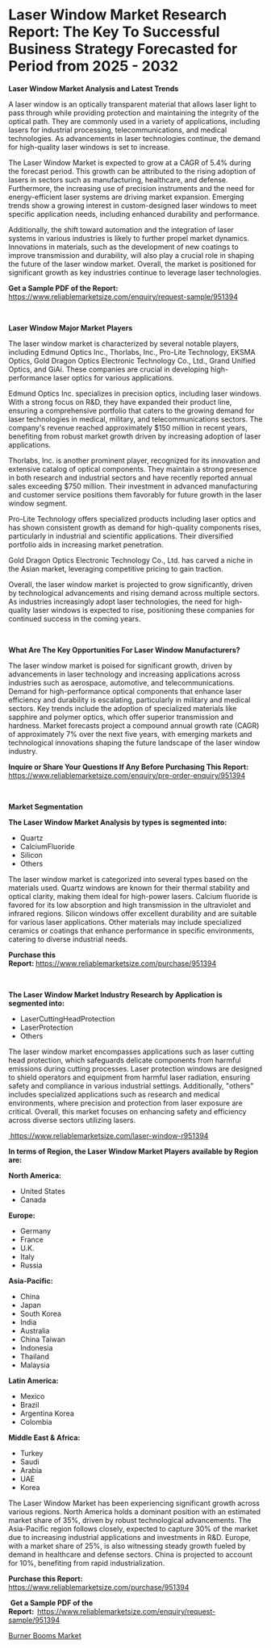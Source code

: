 <p><h1>Laser Window Market Research Report: The Key To Successful Business Strategy Forecasted for Period from 2025 - 2032</h1></p><p><strong>Laser Window Market Analysis and Latest Trends</strong></p>
<p><p>A laser window is an optically transparent material that allows laser light to pass through while providing protection and maintaining the integrity of the optical path. They are commonly used in a variety of applications, including lasers for industrial processing, telecommunications, and medical technologies. As advancements in laser technologies continue, the demand for high-quality laser windows is set to increase.</p><p>The Laser Window Market is expected to grow at a CAGR of 5.4% during the forecast period. This growth can be attributed to the rising adoption of lasers in sectors such as manufacturing, healthcare, and defense. Furthermore, the increasing use of precision instruments and the need for energy-efficient laser systems are driving market expansion. Emerging trends show a growing interest in custom-designed laser windows to meet specific application needs, including enhanced durability and performance.</p><p>Additionally, the shift toward automation and the integration of laser systems in various industries is likely to further propel market dynamics. Innovations in materials, such as the development of new coatings to improve transmission and durability, will also play a crucial role in shaping the future of the laser window market. Overall, the market is positioned for significant growth as key industries continue to leverage laser technologies.</p></p>
<p><strong>Get a Sample PDF of the Report:&nbsp;</strong> <a href="https://www.reliablemarketsize.com/enquiry/request-sample/951394?utm_campaign=2618&utm_medium=2&utm_source=Github&utm_content=ia&utm_term=21022025&utm_id=laser-window">https://www.reliablemarketsize.com/enquiry/request-sample/951394</a></p>
<p>&nbsp;</p>
<p><strong>Laser Window Major Market Players</strong></p>
<p><p>The laser window market is characterized by several notable players, including Edmund Optics Inc., Thorlabs, Inc., Pro-Lite Technology, EKSMA Optics, Gold Dragon Optics Electronic Technology Co., Ltd., Grand Unified Optics, and GiAi. These companies are crucial in developing high-performance laser optics for various applications.</p><p>Edmund Optics Inc. specializes in precision optics, including laser windows. With a strong focus on R&D, they have expanded their product line, ensuring a comprehensive portfolio that caters to the growing demand for laser technologies in medical, military, and telecommunications sectors. The company's revenue reached approximately $150 million in recent years, benefiting from robust market growth driven by increasing adoption of laser applications.</p><p>Thorlabs, Inc. is another prominent player, recognized for its innovation and extensive catalog of optical components. They maintain a strong presence in both research and industrial sectors and have recently reported annual sales exceeding $750 million. Their investment in advanced manufacturing and customer service positions them favorably for future growth in the laser window segment.</p><p>Pro-Lite Technology offers specialized products including laser optics and has shown consistent growth as demand for high-quality components rises, particularly in industrial and scientific applications. Their diversified portfolio aids in increasing market penetration.</p><p>Gold Dragon Optics Electronic Technology Co., Ltd. has carved a niche in the Asian market, leveraging competitive pricing to gain traction.</p><p>Overall, the laser window market is projected to grow significantly, driven by technological advancements and rising demand across multiple sectors. As industries increasingly adopt laser technologies, the need for high-quality laser windows is expected to rise, positioning these companies for continued success in the coming years.</p></p>
<p>&nbsp;</p>
<p><strong>What Are The Key Opportunities For Laser Window Manufacturers?</strong></p>
<p><p>The laser window market is poised for significant growth, driven by advancements in laser technology and increasing applications across industries such as aerospace, automotive, and telecommunications. Demand for high-performance optical components that enhance laser efficiency and durability is escalating, particularly in military and medical sectors. Key trends include the adoption of specialized materials like sapphire and polymer optics, which offer superior transmission and hardness. Market forecasts project a compound annual growth rate (CAGR) of approximately 7% over the next five years, with emerging markets and technological innovations shaping the future landscape of the laser window industry.</p></p>
<p><strong>Inquire or Share Your Questions If Any Before Purchasing This Report:</strong> <a href="https://www.reliablemarketsize.com/enquiry/pre-order-enquiry/951394?utm_campaign=2618&utm_medium=2&utm_source=Github&utm_content=ia&utm_term=21022025&utm_id=laser-window">https://www.reliablemarketsize.com/enquiry/pre-order-enquiry/951394</a></p>
<p>&nbsp;</p>
<p><strong>Market Segmentation</strong></p>
<p><strong>The Laser Window Market Analysis by types is segmented into:</strong></p>
<p><ul><li>Quartz</li><li>CalciumFluoride</li><li>Silicon</li><li>Others</li></ul></p>
<p><p>The laser window market is categorized into several types based on the materials used. Quartz windows are known for their thermal stability and optical clarity, making them ideal for high-power lasers. Calcium fluoride is favored for its low absorption and high transmission in the ultraviolet and infrared regions. Silicon windows offer excellent durability and are suitable for various laser applications. Other materials may include specialized ceramics or coatings that enhance performance in specific environments, catering to diverse industrial needs.</p></p>
<p><strong>Purchase this Report:&nbsp;</strong><a href="https://www.reliablemarketsize.com/purchase/951394?utm_campaign=2618&utm_medium=2&utm_source=Github&utm_content=ia&utm_term=21022025&utm_id=laser-window">https://www.reliablemarketsize.com/purchase/951394</a></p>
<p>&nbsp;</p>
<p><strong>The Laser Window Market Industry Research by Application is segmented into:</strong></p>
<p><ul><li>LaserCuttingHeadProtection</li><li>LaserProtection</li><li>Others</li></ul></p>
<p><p>The laser window market encompasses applications such as laser cutting head protection, which safeguards delicate components from harmful emissions during cutting processes. Laser protection windows are designed to shield operators and equipment from harmful laser radiation, ensuring safety and compliance in various industrial settings. Additionally, "others" includes specialized applications such as research and medical environments, where precision and protection from laser exposure are critical. Overall, this market focuses on enhancing safety and efficiency across diverse sectors utilizing lasers.</p></p>
<p><a href="https://www.reliablemarketsize.com/laser-window-r951394?utm_campaign=2618&utm_medium=2&utm_source=Github&utm_content=ia&utm_term=21022025&utm_id=laser-window">&nbsp;https://www.reliablemarketsize.com/laser-window-r951394</a></p>
<p><strong>In terms of Region, the Laser Window Market Players available by Region are:</strong></p>
<p>
    <p> <strong> North America: </strong>
        <ul>
            <li>United States</li>
            <li>Canada</li>
        </ul>
        </p> 
    <p> <strong> Europe: </strong>
        <ul>
            <li>Germany</li>
            <li>France</li>
            <li>U.K.</li>
            <li>Italy</li>
            <li>Russia</li>
        </ul>
        </p> 
    <p> <strong> Asia-Pacific: </strong>
        <ul>
            <li>China</li>
            <li>Japan</li>
            <li>South Korea</li>
            <li>India</li>
            <li>Australia</li>
            <li>China Taiwan</li>
            <li>Indonesia</li>
            <li>Thailand</li>
            <li>Malaysia</li>
        </ul>
        </p> 
    <p> <strong> Latin America: </strong>
        <ul>
            <li>Mexico</li>
            <li>Brazil</li>
            <li>Argentina Korea</li>
            <li>Colombia</li>
        </ul>
        </p> 
    <p> <strong> Middle East & Africa: </strong>
        <ul>
            <li>Turkey</li>
            <li>Saudi</li>
            <li>Arabia</li>
            <li>UAE</li>
            <li>Korea</li>
        </ul>
    </p>
    </p>
<p><p>The Laser Window Market has been experiencing significant growth across various regions. North America holds a dominant position with an estimated market share of 35%, driven by robust technological advancements. The Asia-Pacific region follows closely, expected to capture 30% of the market due to increasing industrial applications and investments in R&D. Europe, with a market share of 25%, is also witnessing steady growth fueled by demand in healthcare and defense sectors. China is projected to account for 10%, benefiting from rapid industrialization.</p></p>
<p><strong>Purchase this Report: </strong><a href="https://www.reliablemarketsize.com/purchase/951394?utm_campaign=2618&utm_medium=2&utm_source=Github&utm_content=ia&utm_term=21022025&utm_id=laser-window">https://www.reliablemarketsize.com/purchase/951394</a></p>
<p>&nbsp;<strong>Get a Sample PDF of the Report:&nbsp;&nbsp;</strong><a href="https://www.reliablemarketsize.com/enquiry/request-sample/951394?utm_campaign=2618&utm_medium=2&utm_source=Github&utm_content=ia&utm_term=21022025&utm_id=laser-window">https://www.reliablemarketsize.com/enquiry/request-sample/951394</a></p>
<p><strong></strong></p>
<p><p><a href="https://github.com/phephezxnf/Market-Research-Report-List-1/blob/main/burner-booms-market.md?utm_campaign=2618&utm_medium=2&utm_source=Github&utm_content=ia&utm_term=21022025&utm_id=laser-window">Burner Booms Market</a></p></p>